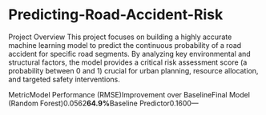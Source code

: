 # Predicting-Road-Accident-Risk

Project Overview
This project focuses on building a highly accurate machine learning model to predict the continuous probability of a road accident for specific road segments. By analyzing key environmental and structural factors, the model provides a critical risk assessment score (a probability between 0 and 1) crucial for urban planning, resource allocation, and targeted safety interventions.

MetricModel Performance (RMSE)Improvement over BaselineFinal Model (Random Forest)0.0562$\mathbf{64.9\%}$Baseline Predictor0.1600—
